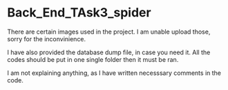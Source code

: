 Back_End_TAsk3_spider
=====================
There are certain images used in the project.
I am unable upload those, sorry for the inconvinience.

I have also provided the database dump file, in case you need it.
All the codes should be put in one single folder then it must be ran.

I am not explaining anything, as I have written necesssary comments in the code.
